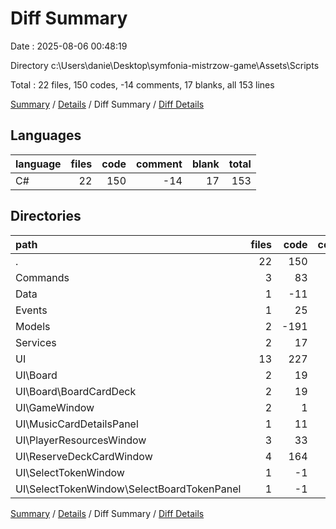 # Diff Summary

Date : 2025-08-06 00:48:19

Directory c:\\Users\\danie\\Desktop\\symfonia-mistrzow-game\\Assets\\Scripts

Total : 22 files,  150 codes, -14 comments, 17 blanks, all 153 lines

[Summary](results.md) / [Details](details.md) / Diff Summary / [Diff Details](diff-details.md)

## Languages
| language | files | code | comment | blank | total |
| :--- | ---: | ---: | ---: | ---: | ---: |
| C# | 22 | 150 | -14 | 17 | 153 |

## Directories
| path | files | code | comment | blank | total |
| :--- | ---: | ---: | ---: | ---: | ---: |
| . | 22 | 150 | -14 | 17 | 153 |
| Commands | 3 | 83 | 0 | 20 | 103 |
| Data | 1 | -11 | -2 | 0 | -13 |
| Events | 1 | 25 | 1 | 5 | 31 |
| Models | 2 | -191 | -13 | -49 | -253 |
| Services | 2 | 17 | 0 | 5 | 22 |
| UI | 13 | 227 | 0 | 36 | 263 |
| UI\\Board | 2 | 19 | 0 | -1 | 18 |
| UI\\Board\\BoardCardDeck | 2 | 19 | 0 | -1 | 18 |
| UI\\GameWindow | 2 | 1 | 0 | 0 | 1 |
| UI\\MusicCardDetailsPanel | 1 | 11 | 0 | 2 | 13 |
| UI\\PlayerResourcesWindow | 3 | 33 | 0 | 1 | 34 |
| UI\\ReserveDeckCardWindow | 4 | 164 | 0 | 34 | 198 |
| UI\\SelectTokenWindow | 1 | -1 | 0 | 0 | -1 |
| UI\\SelectTokenWindow\\SelectBoardTokenPanel | 1 | -1 | 0 | 0 | -1 |

[Summary](results.md) / [Details](details.md) / Diff Summary / [Diff Details](diff-details.md)